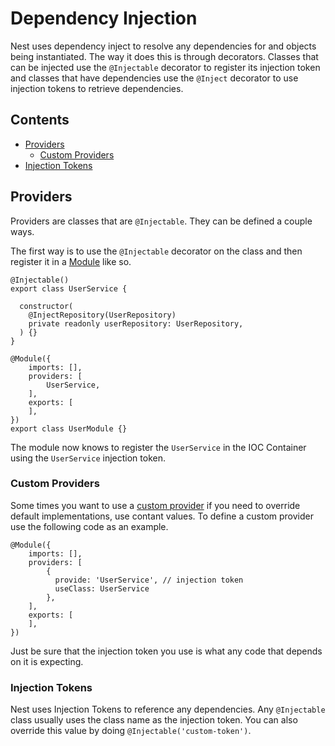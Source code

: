 # Dependency Injection
Nest uses dependency inject to resolve any dependencies for and objects being instantiated. The way it does this is through decorators. Classes that can be injected use the `@Injectable` decorator to register its injection token and classes that have dependencies use the `@Inject` decorator to use injection tokens to retrieve dependencies.

## Contents
* [Providers](#providers)
  * [Custom Providers](#custom-providers)
* [Injection Tokens](#injection-tokens)

## Providers
Providers are classes that are `@Injectable`. They can be defined a couple ways.

The first way is to use the `@Injectable` decorator on the class and then register it in a [Module](https://docs.nestjs.com/modules) like so.
```
@Injectable()
export class UserService {

  constructor(
    @InjectRepository(UserRepository)
    private readonly userRepository: UserRepository,
  ) {}
}

@Module({
    imports: [],
    providers: [
        UserService,
    ],
    exports: [
    ],
})
export class UserModule {}
```
The module now knows to register the `UserService` in the IOC Container using the `UserService` injection token.

### Custom Providers
Some times you want to use a [custom provider](https://docs.nestjs.com/fundamentals/custom-providers) if you need to override default implementations, use contant values. To define a custom provider use the following code as an example.
```
@Module({
    imports: [],
    providers: [
        {
          provide: 'UserService', // injection token
          useClass: UserService
        },
    ],
    exports: [
    ],
})
```
Just be sure that the injection token you use is what any code that depends on it is expecting.

### Injection Tokens
Nest uses Injection Tokens to reference any dependencies. Any `@Injectable` class usually uses the class name as the injection token. You can also override this value by doing `@Injectable('custom-token')`.
